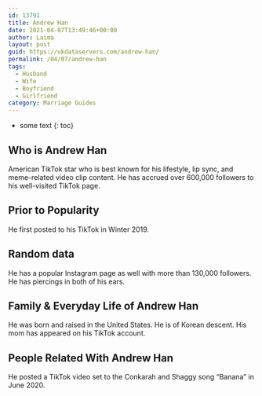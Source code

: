 ```yaml
---
id: 13791
title: Andrew Han
date: 2021-04-07T13:49:46+00:00
author: Laima
layout: post
guid: https://ukdataservers.com/andrew-han/
permalink: /04/07/andrew-han
tags:
  - Husband
  - Wife
  - Boyfriend
  - Girlfriend
category: Marriage Guides
---
```


* some text
{: toc}


## Who is Andrew Han
                  
                  
                  
American TikTok star who is best known for his lifestyle, lip sync, and meme-related video clip content. He has accrued over 600,000 followers to his well-visited TikTok page.
                  
              
            
              
            
                
                
                
## Prior to Popularity
                  
                  
                  
He first posted to his TikTok in Winter 2019.
                  
              
            
              
            
                
                
                
## Random data
                  
                  
                  
He has a popular Instagram page as well with more than 130,000 followers. He has piercings in both of his ears. 
                  
              
            
              
            
                
                
                
## Family & Everyday Life of Andrew Han
                  
                  
                  
He was born and raised in the United States. He is of Korean descent. His mom has appeared on his TikTok account.
                  
              
            
              
            
                
                
                
## People Related With Andrew Han
                  
                  
                  
He posted a TikTok video set to the Conkarah and Shaggy song &#8220;Banana&#8221; in June 2020.
                  
              
            
              
            
                
              
            
              
              
            
            
              
            
          
          
          